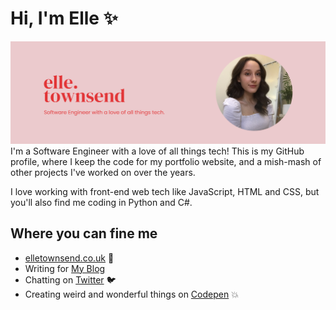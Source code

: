 # Hi, I'm Elle :sparkles:

![A profile photo of me](gh-readme-header.png)
I'm a Software Engineer with a love of all things tech! This is my GitHub profile, where I keep the code for my portfolio website, and a mish-mash of other projects I've worked on over the years. 

I love working with front-end web tech like JavaScript, HTML and CSS, but you'll also find me coding in Python and C#. 

## Where you can fine me
* [elletownsend.co.uk](https://www.elletownsend.co.uk) :sparkling_heart:
* Writing for [My Blog](https://medium.com/@_elletownsend) 
* Chatting on [Twitter](https://twitter.com/_elletownsend) :bird:
* Creating weird and wonderful things on [Codepen](https://codepen.io/_elletownsend) :collision: